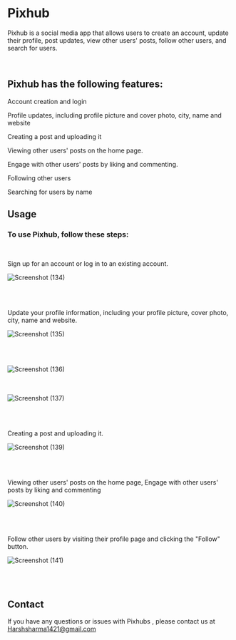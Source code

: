 # Pixhub
<p> Pixhub is a social media app that allows users to create an account, update their profile, post updates, view other users' posts, follow other users, and search for users. </p>

</br>

## Pixhub has the following features:

<p> Account creation and login </p>
<p> Profile updates, including profile picture and cover photo, city, name and website </p>
<p> Creating a post and uploading it </p>
<p> Viewing other users' posts on the home page. </p>
<p> Engage with other users' posts by liking and commenting. </p>
<p> Following other users </p>
<p> Searching for users by name </p>

## Usage
### To use Pixhub, follow these steps:
</br>
<p> Sign up for an account or log in to an existing account. </p>


![Screenshot (134)](https://github.com/Harshsharma836/Pixhubs/assets/70514943/5f987295-ebd5-4150-9646-efd251063e07)

</br></br>

<p> Update your profile information, including your profile picture, cover photo, city, name and website. </p>


![Screenshot (135)](https://github.com/Harshsharma836/Pixhubs/assets/70514943/6eec861d-df56-44e7-97b5-b4ab5a63e076)

</br></br>


![Screenshot (136)](https://github.com/Harshsharma836/Pixhubs/assets/70514943/fcb5ca10-9f8b-4c5c-ab86-d4a32a102a40)

</br></br>
![Screenshot (137)](https://github.com/Harshsharma836/Pixhubs/assets/70514943/0b323639-32f3-47d2-8acf-eef0e1dab028)


</br></br>

<p> Creating a post and uploading it. </p>


![Screenshot (139)](https://github.com/Harshsharma836/Pixhubs/assets/70514943/3ac29e9b-959a-406a-b5c5-6cc2caf9118a)


</br></br>

<p> Viewing other users' posts on the home page, Engage with other users' posts by liking and commenting </p>


![Screenshot (140)](https://github.com/Harshsharma836/Pixhubs/assets/70514943/200f606d-7be3-4e8c-a1f3-7d6b69018ad7)


</br></br>

<p> Follow other users by visiting their profile page and clicking the "Follow" button. </p>


![Screenshot (141)](https://github.com/Harshsharma836/Pixhubs/assets/70514943/f11ba5fa-75b4-4b01-959b-85c93731abde)

</br></br>

## Contact
If you have any questions or issues with Pixhubs , please contact us at Harshsharma1421@gmail.com
